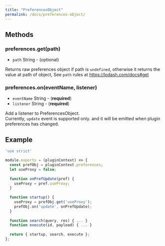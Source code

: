 ```yaml
---
title: "PreferencesObject"
permalink: /docs/preferences-object/
---
```


## Methods

### preferences.get(path)
  - `path` String - (optional)

  Returns raw preferences object if path is `undefined`, otherwise it returns the value at path of object, See `path` rules at <https://lodash.com/docs#get>

### preferences.on(eventName, listener)
  - `eventName` String - (**required**)
  - `listener` String - (**required**)
  
  Add a listener to PreferencesObject.  
  Currently, `update` event is supported only. and it will be emitted when plugin preferences has changed.

## Example

```javascript
'use strict'

module.exports = (pluginContext) => {
  const prefObj = pluginContext.preferences;
  let useProxy = false;
  
  function onPrefUpdate(pref) {
    useProxy = pref.useProxy;
  }
  
  function startup() {
    useProxy = prefObj.get('useProxy');
    prefObj.on('update', onPrefUpdate);
  }
  
  function search(query, res) { ... }
  function execute(id, payload) { ... }
  
  return { startup, search, execute };
};
```
